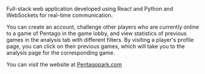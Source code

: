 Full-stack web application developed using React and Python and WebSockets for real-time communication.

You can create an account, challenge other players who are currently online to a game of Pentago in the game lobby, and view statistics of previous games in the analysis tab with different filters.
By visiting a player's profile page, you can click on their previous games, which will take you to the analysis page for the corresponding game.

You can visit the website at [Pentagopark.com](https://www.pentagopark.com)
